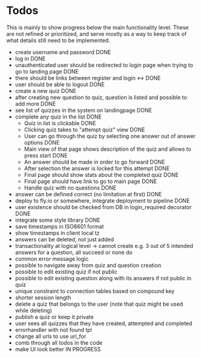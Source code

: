 # Todos

This is mainly to show progress below the main functionality level. These are not refined or prioritized, and serve mostly as a way to keep track of what details still need to be implemented.

 - create username and password DONE
  - log in DONE
  - unauthenticated user should be redirected to login page when trying to go to
    landing page DONE
  - there should be links between register and login <-> DONE
  - user should be able to logout DONE
  - create a new quiz DONE
  - after creating new question to quiz, question is listed and possible to add more DONE
  - see list of quizzes in the system on landingpage DONE
  - complete any quiz in the list DONE
    - Quiz in list is clickable DONE
    - Clicking quiz takes to "attempt quiz" view DONE
    - User can go through the quiz by selecting one answer out of answer options DONE
    - Main view of that page shows description of the quiz and allows to press start DONE
    - An answer should be made in order to go forward DONE
    - After selection the answer is locked for this attempt DONE
    - Final page should show stats about the completed quiz DONE
    - Final page should have link to go to main page DONE
    - Handle quiz with no questions DONE
  - answer can be defined correct (no limitation at first) DONE
  - deploy to fly.io or somewhere, integrate deployment to pipeline DONE
  - user existence should be checked from DB in login_required decorator DONE
  - integrate some style library DONE
  - save timestamps in ISO8601 format
  - show timestamps in client local tz
  - answers can be deleted, not just added
  - transactionality at logical level -> cannot create e.g. 3 out of 5 intended answers
    for a question, all succeed or none do
  - common error message logic
  - possible to navigate away from quiz and question creation
  - possible to edit existing quiz if not public
  - possible to edit existing question along with its answers if not public in quiz
  - unique constraint to connection tables based on compound key
  - shorter session length
  - delete a quiz that belongs to the user (note that quiz might be used while deleting)
  - publish a quiz or keep it private
  - user sees all quizzes that they have created, attempted and completed
  - errorhandler with not found tpl
  - change all urls to use url_for
  - comb through all todos in the code
  - make UI look better IN PROGRESS